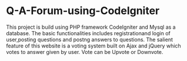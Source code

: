 # Q-A-Forum-using-CodeIgniter

This project is build using PHP framework CodeIgniter and Mysql as a database.
The basic functionalities includes registrationand login of user,posting questions and postng answers to questions.
The salient feature of this website  is a voting system built on Ajax and jQuery which votes to answer given by user. Vote can be Upvote or Downvote. 
